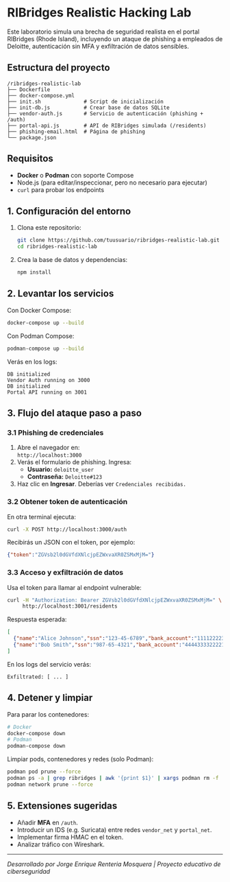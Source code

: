 # RIBridges Realistic Hacking Lab

Este laboratorio simula una brecha de seguridad realista en el portal RIBridges (Rhode Island), incluyendo un ataque de phishing a empleados de Deloitte, autenticación sin MFA y exfiltración de datos sensibles.

## Estructura del proyecto

```
/ribridges-realistic-lab
├── Dockerfile
├── docker-compose.yml
├── init.sh              # Script de inicialización
├── init-db.js           # Crear base de datos SQLite
├── vendor-auth.js       # Servicio de autenticación (phishing + /auth)
├── portal-api.js        # API de RIBridges simulada (/residents)
├── phishing-email.html  # Página de phishing
└── package.json
```

## Requisitos

- **Docker** o **Podman** con soporte Compose
- Node.js (para editar/inspeccionar, pero no necesario para ejecutar)
- `curl` para probar los endpoints

## 1. Configuración del entorno

1. Clona este repositorio:
   ```bash
   git clone https://github.com/tuusuario/ribridges-realistic-lab.git
   cd ribridges-realistic-lab
   ```
2. Crea la base de datos y dependencias:
   ```bash
   npm install
   ```

## 2. Levantar los servicios

Con Docker Compose:

```bash
docker-compose up --build
```

Con Podman Compose:

```bash
podman-compose up --build
```

Verás en los logs:

```
DB initialized
Vendor Auth running on 3000
DB initialized
Portal API running on 3001
```

## 3. Flujo del ataque paso a paso

### 3.1 Phishing de credenciales

1. Abre el navegador en:\
   `http://localhost:3000`
2. Verás el formulario de phishing. Ingresa:
   - **Usuario:** `deloitte_user`
   - **Contraseña:** `Deloitte#123`
3. Haz clic en **Ingresar**. Deberías ver `Credenciales recibidas.`

### 3.2 Obtener token de autenticación

En otra terminal ejecuta:

```bash
curl -X POST http://localhost:3000/auth
```

Recibirás un JSON con el token, por ejemplo:

```json
{"token":"ZGVsb2l0dGVfdXNlcjpEZWxvaXR0ZSMxMjM="}
```

### 3.3 Acceso y exfiltración de datos

Usa el token para llamar al endpoint vulnerable:

```bash
curl -H "Authorization: Bearer ZGVsb2l0dGVfdXNlcjpEZWxvaXR0ZSMxMjM=" \
     http://localhost:3001/residents
```

Respuesta esperada:

```json
[
  {"name":"Alice Johnson","ssn":"123-45-6789","bank_account":"1111222233334444"},
  {"name":"Bob Smith","ssn":"987-65-4321","bank_account":"4444333322221111"}
]
```

En los logs del servicio verás:

```
Exfiltrated: [ ... ]
```

## 4. Detener y limpiar

Para parar los contenedores:

```bash
# Docker
docker-compose down
# Podman
podman-compose down
```

Limpiar pods, contenedores y redes (solo Podman):

```bash
podman pod prune --force
podman ps -a | grep ribridges | awk '{print $1}' | xargs podman rm -f
podman network prune --force
```

## 5. Extensiones sugeridas

- Añadir **MFA** en `/auth`.
- Introducir un IDS (e.g. Suricata) entre redes `vendor_net` y `portal_net`.
- Implementar firma HMAC en el token.
- Analizar tráfico con Wireshark.

---

*Desarrollado por Jorge Enrique Renteria Mosquera | Proyecto educativo de ciberseguridad*

